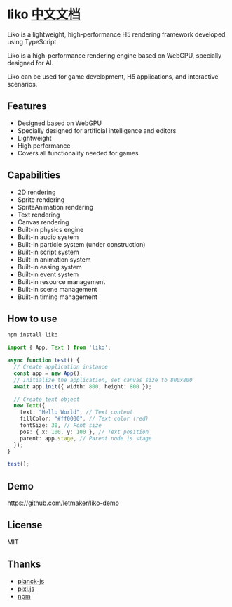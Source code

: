 # liko [中文文档](README-CN.md)
Liko is a lightweight, high-performance H5 rendering framework developed using TypeScript.

Liko is a high-performance rendering engine based on WebGPU, specially designed for AI.

Liko can be used for game development, H5 applications, and interactive scenarios.

## Features
- Designed based on WebGPU
- Specially designed for artificial intelligence and editors
- Lightweight
- High performance
- Covers all functionality needed for games

## Capabilities
- 2D rendering
- Sprite rendering
- SpriteAnimation rendering
- Text rendering
- Canvas rendering
- Built-in physics engine
- Built-in audio system
- Built-in particle system (under construction)
- Built-in script system
- Built-in animation system
- Built-in easing system
- Built-in event system
- Built-in resource management
- Built-in scene management
- Built-in timing management

## How to use

```bash
npm install liko
```

```typescript
import { App, Text } from 'liko';

async function test() {
  // Create application instance
  const app = new App();
  // Initialize the application, set canvas size to 800x800
  await app.init({ width: 800, height: 800 });

  // Create text object
  new Text({
    text: "Hello World", // Text content
    fillColor: "#ff0000", // Text color (red)
    fontSize: 30, // Font size
    pos: { x: 100, y: 100 }, // Text position
    parent: app.stage, // Parent node is stage
  });
}

test();
```


## Demo
https://github.com/letmaker/liko-demo

## License
MIT

## Thanks
- [planck-js](https://github.com/piqnt/planck.js)
- [pixi.js](https://github.com/pixijs/pixijs)
- [npm](https://www.npmjs.com/package/liko)